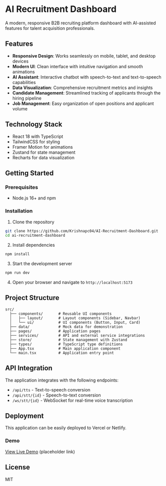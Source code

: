 # AI Recruitment Dashboard

A modern, responsive B2B recruiting platform dashboard with AI-assisted features for talent acquisition professionals.

## Features

- **Responsive Design**: Works seamlessly on mobile, tablet, and desktop devices
- **Modern UI**: Clean interface with intuitive navigation and smooth animations
- **AI Assistant**: Interactive chatbot with speech-to-text and text-to-speech capabilities
- **Data Visualization**: Comprehensive recruitment metrics and insights
- **Candidate Management**: Streamlined tracking of applicants through the hiring pipeline
- **Job Management**: Easy organization of open positions and applicant volume

## Technology Stack

- React 18 with TypeScript
- TailwindCSS for styling
- Framer Motion for animations
- Zustand for state management
- Recharts for data visualization

## Getting Started

### Prerequisites

- Node.js 16+ and npm

### Installation

1. Clone the repository
```bash
git clone https://github.com/Krishnapc04/AI-Recruitment-Dashboard.git
cd ai-recruitment-dashboard
```

2. Install dependencies
```bash
npm install
```

3. Start the development server
```bash
npm run dev
```

4. Open your browser and navigate to `http://localhost:5173`

## Project Structure

```
src/
  ├── components/       # Reusable UI components
  │   ├── layout/       # Layout components (Sidebar, Navbar)
  │   └── ui/           # UI components (Button, Input, Card)
  ├── data/             # Mock data for demonstration
  ├── pages/            # Application pages
  ├── services/         # API and external service integrations
  ├── store/            # State management with Zustand
  ├── types/            # TypeScript type definitions
  ├── App.tsx           # Main application component
  └── main.tsx          # Application entry point
```

## API Integration

The application integrates with the following endpoints:

- `/api/tts` - Text-to-speech conversion
- `/api/stt/{id}` - Speech-to-text conversion
- `/ws/stt/{id}` - WebSocket for real-time voice transcription

## Deployment

This application can be easily deployed to Vercel or Netlify.

### Demo

[View Live Demo](https://ai-recruitment-dashboard.vercel.app) (placeholder link)

## License

MIT
